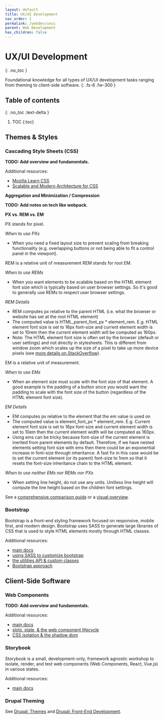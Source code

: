 ```yaml
---
layout: default
title: UX/UI Development
nav_order: 1
permalink: /webdev/uxui
parent: Web Development
has_children: false
---
```


# UX/UI Development
{: .no_toc }

Foundational knowledge for all types of UX/UI development tasks ranging from theming to client-side software.
{: .fs-6 .fw-300 }

## Table of contents
{: .no_toc .text-delta }

1. TOC
{:toc}

## Themes & Styles

### Cascading Style Sheets (CSS)

**TODO: Add overview and fundamentals.**

Additional resources:
* [Mozilla Learn CSS](https://developer.mozilla.org/en-US/docs/Learn/CSS)
* [Scalable and Modern Architecture for CSS](https://smacss.com/)

**Aggregation and Minimization / Compression**

**TODO: Add notes on tech like webpack.**

**PX vs. REM vs. EM**

PX stands for pixel.

_When to use PXs_
* When you need a fixed layout size to prevent scaling from breaking functionality (e.g. overlapping buttons or not being able to fit a control panel in the viewport).

REM is a relative unit of measurement REM stands for root EM.

_When to use REMs_
* When you want elements to be scalable based on the HTML element font size which is typically based on user browser settings. So it's good to generally use REMs to respect user browser settings.

_REM Details_
* REM computes px relative to the parent HTML (i.e. what the browser or website has set at the root HTML element)
* The computed value is HTML_parent_font_px * element_rem. E.g. HTML element font size is set to 16px font-size and current element width is set to 10rem then the current element width will be computed as 160px.
* Note: The HTML element font size is often set by the browser (default or user settings) and not directly in stylesheets. This is different from window zoom which scales up the size of a pixel to take up more device pixels (see [more details on StackOverflow](https://stackoverflow.com/questions/29390155/what-exactly-changes-in-the-css-rendering-when-desktop-browsers-zoom-in-or-out)).

EM is a relative unit of measurement.

_When to use EMs_
* When an element size must scale with the font size of that element. A good example is the padding of a button since you would want the padding to scale with the font size of the button (regardless of the HTML element font size).

_EM Details_
* EM computes px relative to the element that the em value is used on
* The computed value is element_font_px * element_rem. E.g. Current element font size is set to 16px font-size and current element width is set to 10em then the current element width will be computed as 160px.
* Using ems can be tricky because font-size of the current element is inerited from parent elements by default. Therefore, if we have nested elements setting font size with ems then there could be an exponential increase in font-size through inheritance. A fast fix in this case would be to set the current element (or its parent) font-size to 1rem so that it resets the font-size inheritance chain to the HTML element.

_When to use neither EMs nor REMs nor PXs_
* When setting line height, do not use any units. Unitless line height will compute the line height based on the children font settings.

See a [comprehensive comparison guide](https://webdesign.tutsplus.com/comprehensive-guide-when-to-use-em-vs-rem--cms-23984t) or a [visual overview](https://webdesign.tutsplus.com/a-visual-guide-to-em-and-rem-units--CRS-200720c/overview-of-px-em-and-rem).

### Bootstrap

Bootstrap is a front-end styling framework focused on responsive, mobile first, and modern design. Bootstrap uses SASS to generate large libraries of CSS that is used to style HTML elements mostly through HTML classes.

Additional resources:
* [main docs](https://getbootstrap.com/docs/5.0/getting-started/introduction/)
* [using SASS to customize bootstrap](https://getbootstrap.com/docs/5.0/customize/sass/)
* [the utilities API & custom classes](https://getbootstrap.com/docs/5.0/utilities/api/)
* [Bootstrap approach](https://getbootstrap.com/docs/5.0/extend/approach/)

## Client-Side Software

### Web Components

**TODO: Add overview and fundamentals.**

Additional resources:
  * [main docs](https://developer.mozilla.org/en-US/docs/Web/API/Web_components)
  * [slots, state, & the web component lifecycle](https://stackoverflow.com/questions/48663678/how-to-have-a-connectedcallback-for-when-all-child-custom-elements-have-been-c)
  * [CSS isolation & the shadow dom](https://css-tricks.com/styling-a-web-component/)

### Storybook

Storybook is a small, development-only, framework agnostic workshop to isolate, render, and test web components (Web Components, React, Vue.js) in various states.

Additional resources:
* [main docs](https://storybook.js.org/docs/react/get-started/why-storybook)

### Drupal Theming

See [Drupal: Themes](/webdev/drupal#themes) and [Drupal: Front-End Development](/webdev/drupal#front-end-development).

